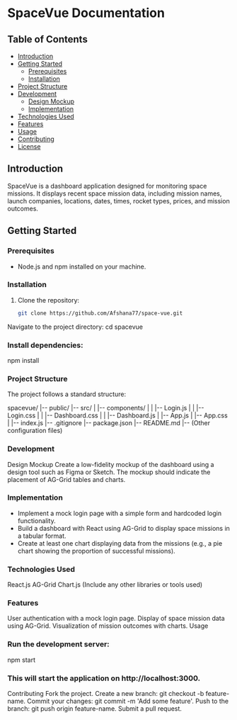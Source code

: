 # SpaceVue  Documentation

## Table of Contents
- [Introduction](#introduction)
- [Getting Started](#getting-started)
  - [Prerequisites](#prerequisites)
  - [Installation](#installation)
- [Project Structure](#project-structure)
- [Development](#development)
  - [Design Mockup](#design-mockup)
  - [Implementation](#implementation)
- [Technologies Used](#technologies-used)
- [Features](#features)
- [Usage](#usage)
- [Contributing](#contributing)
- [License](#license)

## Introduction
SpaceVue is a dashboard application designed for monitoring space missions. It displays recent space mission data, including mission names, launch companies, locations, dates, times, rocket types, prices, and mission outcomes.

## Getting Started

### Prerequisites
- Node.js and npm installed on your machine.

### Installation
1. Clone the repository:

   ```bash
   git clone https://github.com/Afshana77/space-vue.git

Navigate to the project directory:
cd spacevue


### Install dependencies:
npm install

### Project Structure
The project follows a standard structure:

spacevue/
|-- public/
|-- src/
|   |-- components/
|   |   |-- Login.js
|   |   |-- Login.css
|   |   |-- Dashboard.css
|   |   |-- Dashboard.js
|   |-- App.js
|   |-- App.css
|   |-- index.js
|-- .gitignore
|-- package.json
|-- README.md
|-- (Other configuration files)


### Development
Design Mockup
Create a low-fidelity mockup of the dashboard using a design tool such as Figma or Sketch. The mockup should indicate the placement of AG-Grid tables and charts.

### Implementation
* Implement a mock login page with a simple form and hardcoded login functionality.
* Build a dashboard with React using AG-Grid to display space missions in a tabular format.
* Create at least one chart displaying data from the missions (e.g., a pie chart showing the proportion of successful missions).
### Technologies Used
React.js
AG-Grid
Chart.js
(Include any other libraries or tools used)
### Features
User authentication with a mock login page.
Display of space mission data using AG-Grid.
Visualization of mission outcomes with charts.
Usage
### Run the development server:
npm start

### This will start the application on http://localhost:3000.

Contributing
Fork the project.
Create a new branch: git checkout -b feature-name.
Commit your changes: git commit -m 'Add some feature'.
Push to the branch: git push origin feature-name.
Submit a pull request.
